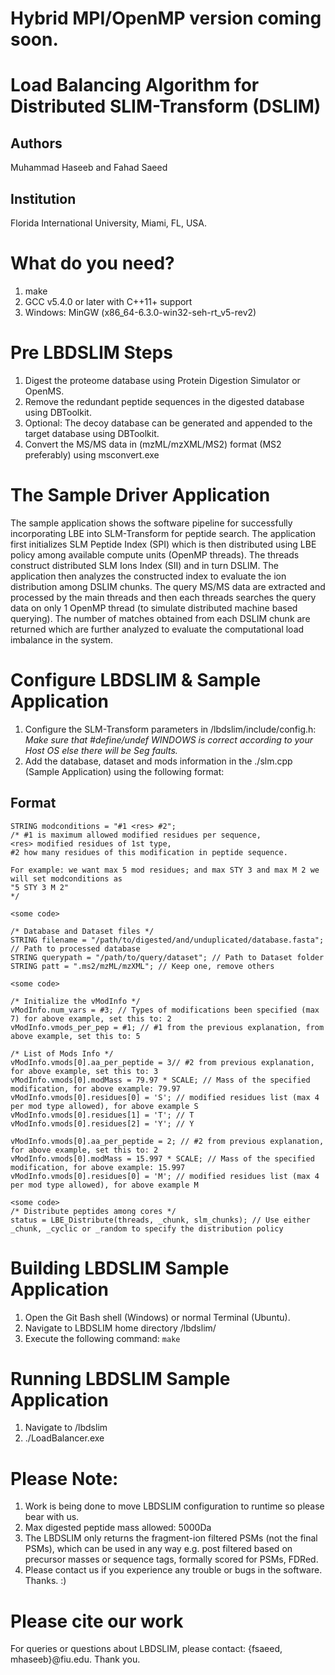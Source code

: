 # Hybrid MPI/OpenMP version coming soon.


# Load Balancing Algorithm for Distributed SLIM-Transform (DSLIM)
## Authors
Muhammad Haseeb and Fahad Saeed
## Institution
Florida International University, Miami, FL, USA.

# What do you need?
1. make
2. GCC v5.4.0 or later with C++11+ support
2. Windows: MinGW (x86_64-6.3.0-win32-seh-rt_v5-rev2)

# Pre LBDSLIM Steps
1. Digest the proteome database using Protein Digestion Simulator or OpenMS.
2. Remove the redundant peptide sequences in the digested database using DBToolkit.
3. Optional: The decoy database can be generated and appended to the target database using DBToolkit.
4. Convert the MS/MS data in (mzML/mzXML/MS2) format (MS2 preferably) using msconvert.exe

# The Sample Driver Application
The sample application shows the software pipeline for successfully incorporating LBE into SLM-Transform for peptide search. The application first initializes SLM Peptide Index (SPI) which is then distributed using LBE policy among available compute units (OpenMP threads). The threads construct distributed SLM Ions Index (SII) and in turn DSLIM. The application then analyzes the constructed index to evaluate the ion distribution among DSLIM chunks. The query MS/MS data are extracted and processed by the main threads and then each threads searches the query data on only 1 OpenMP thread (to simulate distributed machine based querying). The number of matches obtained from each DSLIM chunk are returned which are further analyzed to evaluate the computational load imbalance in the system.

# Configure LBDSLIM & Sample Application
1. Configure the SLM-Transform parameters in /lbdslim/include/config.h: 
*Make sure that #define/undef WINDOWS is correct according to your Host OS else there will be Seg faults.*
2. Add the database, dataset and mods information in the ./slm.cpp (Sample Application) using the following format:

## Format

    STRING modconditions = "#1 <res> #2"; 
    /* #1 is maximum allowed modified residues per sequence, 
    <res> modified residues of 1st type, 
    #2 how many residues of this modification in peptide sequence. 
    
    For example: we want max 5 mod residues; and max STY 3 and max M 2 we will set modconditions as
    "5 STY 3 M 2"
    */
    
    <some code> 
    
    /* Database and Dataset files */
    STRING filename = "/path/to/digested/and/unduplicated/database.fasta"; // Path to processed database
    STRING querypath = "/path/to/query/dataset"; // Path to Dataset folder
    STRING patt = ".ms2/mzML/mzXML"; // Keep one, remove others
    
    <some code> 
    
    /* Initialize the vModInfo */
    vModInfo.num_vars = #3; // Types of modifications been specified (max 7) for above example, set this to: 2
    vModInfo.vmods_per_pep = #1; // #1 from the previous explanation, from above example, set this to: 5
    
    /* List of Mods Info */
    vModInfo.vmods[0].aa_per_peptide = 3// #2 from previous explanation, for above example, set this to: 3
    vModInfo.vmods[0].modMass = 79.97 * SCALE; // Mass of the specified modification, for above example: 79.97
    vModInfo.vmods[0].residues[0] = 'S'; // modified residues list (max 4 per mod type allowed), for above example S
    vModInfo.vmods[0].residues[1] = 'T'; // T
    vModInfo.vmods[0].residues[2] = 'Y'; // Y
    
    vModInfo.vmods[0].aa_per_peptide = 2; // #2 from previous explanation, for above example, set this to: 2
    vModInfo.vmods[0].modMass = 15.997 * SCALE; // Mass of the specified modification, for above example: 15.997
    vModInfo.vmods[0].residues[0] = 'M'; // modified residues list (max 4 per mod type allowed), for above example M
    
    <some code>
    /* Distribute peptides among cores */
    status = LBE_Distribute(threads, _chunk, slm_chunks); // Use either _chunk, _cyclic or _random to specify the distribution policy

# Building LBDSLIM Sample Application
1. Open the Git Bash shell (Windows) or normal Terminal (Ubuntu).
1. Navigate to LBDSLIM home directory /lbdslim/
2. Execute the following command: `make`

# Running LBDSLIM Sample Application
1. Navigate to /lbdslim
2. ./LoadBalancer.exe

# Please Note:
1. Work is being done to move LBDSLIM configuration to runtime so please bear with us.
2. Max digested peptide mass allowed: 5000Da
3. The LBDSLIM only returns the fragment-ion filtered PSMs (not the final PSMs), which can be used in any way e.g. post filtered based on precursor masses or sequence tags, formally scored for PSMs, FDRed.
4. Please contact us if you experience any trouble or bugs in the software. Thanks. :)

# Please cite our work
For queries or questions about LBDSLIM, please contact: {fsaeed, mhaseeb}@fiu.edu. Thank you.

